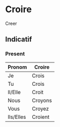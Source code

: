 # Croire

Creer

## Indicatif

### Present

|Pronom|Croire|
|-|-|
|Je|Crois|
|Tu|Crois|
|Il/Elle|Croit|
|Nous|Croyons|
|Vous|Croyez|
|Ils/Elles|Croient|